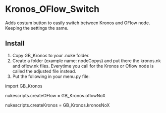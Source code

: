 # Kronos_OFlow_Switch
Adds costum button to easily switch between Kronos and OFlow node. Keeping the settings the same. 

## Install
1. Copy GB_Kronos to your .nuke folder.
2. Create a folder (example name: nodeCopys) and put there the kronos.nk and oflow.nk files. Everytime you call for the Kronos or Oflow node is called the adjusted file instead. 
3. Put the following in your menu.py file:
 
import GB_Kronos

nukescripts.createOFlow = GB_Kronos.oflowNoX

nukescripts.createKronos = GB_Kronos.kronosNoX
